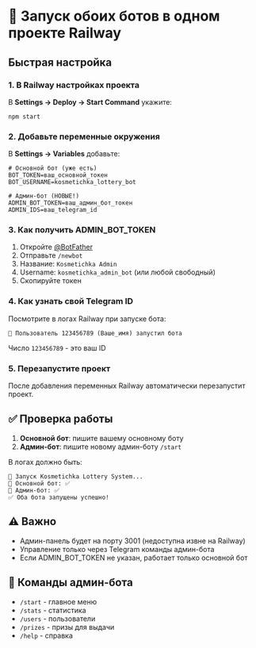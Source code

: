 # 🚂 Запуск обоих ботов в одном проекте Railway

## Быстрая настройка

### 1. В Railway настройках проекта

В **Settings → Deploy → Start Command** укажите:
```
npm start
```

### 2. Добавьте переменные окружения

В **Settings → Variables** добавьте:

```env
# Основной бот (уже есть)
BOT_TOKEN=ваш_основной_токен
BOT_USERNAME=kosmetichka_lottery_bot

# Админ-бот (НОВЫЕ!)
ADMIN_BOT_TOKEN=ваш_админ_бот_токен
ADMIN_IDS=ваш_telegram_id
```

### 3. Как получить ADMIN_BOT_TOKEN

1. Откройте [@BotFather](https://t.me/BotFather)
2. Отправьте `/newbot`
3. Название: `Kosmetichka Admin`
4. Username: `kosmetichka_admin_bot` (или любой свободный)
5. Скопируйте токен

### 4. Как узнать свой Telegram ID

Посмотрите в логах Railway при запуске бота:
```
👤 Пользователь 123456789 (Ваше_имя) запустил бота
```
Число `123456789` - это ваш ID

### 5. Перезапустите проект

После добавления переменных Railway автоматически перезапустит проект.

## ✅ Проверка работы

1. **Основной бот**: пишите вашему основному боту
2. **Админ-бот**: пишите новому админ-боту `/start`

В логах должно быть:
```
🚀 Запуск Kosmetichka Lottery System...
🤖 Основной бот: ✅
👑 Админ-бот: ✅
✅ Оба бота запущены успешно!
```

## ⚠️ Важно

- Админ-панель будет на порту 3001 (недоступна извне на Railway)
- Управление только через Telegram команды админ-бота
- Если ADMIN_BOT_TOKEN не указан, работает только основной бот

## 🔧 Команды админ-бота

- `/start` - главное меню
- `/stats` - статистика
- `/users` - пользователи
- `/prizes` - призы для выдачи
- `/help` - справка